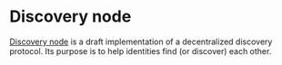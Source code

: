 # Discovery node

[Discovery node](https://github.com/iden3/discovery-node) is a draft implementation of a decentralized discovery protocol. Its purpose is to help identities find (or discover) each other.